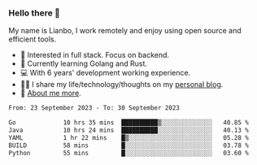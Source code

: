 ### Hello there 👋

My name is Lianbo, I work remotely and enjoy using open source and efficient tools.

- 🔭 Interested in full stack. Focus on backend.
- 🌱 Currently learning Golang and Rust.
- 💻 With 6 years' development working experience.
- ✍🏻 I share my life/technology/thoughts on my [personal blog](https://godruoyi.com).
- 👒 [About me more](https://godruoyi.com/posts/About-godruoyi).

<!--START_SECTION:waka-->

```txt
From: 23 September 2023 - To: 30 September 2023

Go             10 hrs 35 mins  ██████████▒░░░░░░░░░░░░░░   40.85 %
Java           10 hrs 24 mins  ██████████░░░░░░░░░░░░░░░   40.13 %
YAML           1 hr 22 mins    █▒░░░░░░░░░░░░░░░░░░░░░░░   05.28 %
BUILD          58 mins         █░░░░░░░░░░░░░░░░░░░░░░░░   03.78 %
Python         55 mins         █░░░░░░░░░░░░░░░░░░░░░░░░   03.60 %
```

<!--END_SECTION:waka-->
